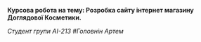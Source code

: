 **Курсова робота на тему: Розробка сайту інтернет магазину Доглядової Косметики.**

*Студент групи АІ-213*
*#Головнін Артем*
